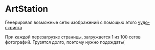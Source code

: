 # ArtStation

Генерировал возможные сеты изображений с помощью этого [чудо-скрипта](https://github.com/markov-avl/ImageSets)

При каждой перезагрузке страницы, загружается 1 из 100 сетов фотографий. Грузятся долго, поэтому нужно подождать(
